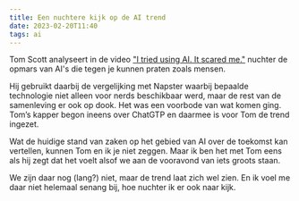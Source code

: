 ```yaml
---
title: Een nuchtere kijk op de AI trend
date: 2023-02-20T11:40
tags: ai
---
```


Tom Scott analyseert in de video ["I tried using AI. It scared me."](https://www.youtube.com/watch?v=jPhJbKBuNnA) nuchter de opmars van AI's die tegen je kunnen praten zoals mensen.

Hij gebruikt daarbij de vergelijking met Napster waarbij bepaalde technologie niet alleen voor nerds beschikbaar werd, maar de rest van de samenleving er ook op dook. Het was een voorbode van wat komen ging. Tom’s kapper begon ineens over ChatGTP en daarmee is voor Tom de trend ingezet.

Wat de huidige stand van zaken op het gebied van AI over de toekomst kan vertellen, kunnen Tom en ik je niet zeggen. Maar ik ben het met Tom eens als hij zegt dat het voelt alsof we aan de vooravond van iets groots staan.

We zijn daar nog (lang?) niet, maar de trend laat zich wel zien. En ik voel me daar niet helemaal senang bij, hoe nuchter ik er ook naar kijk.

